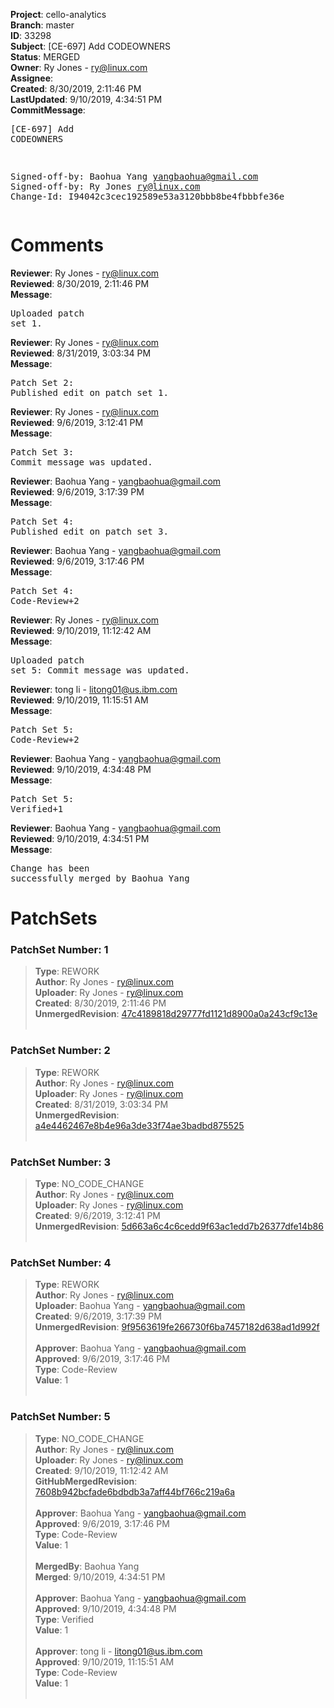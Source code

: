 <strong>Project</strong>: cello-analytics<br><strong>Branch</strong>: master<br><strong>ID</strong>: 33298<br><strong>Subject</strong>: [CE-697] Add CODEOWNERS<br><strong>Status</strong>: MERGED<br><strong>Owner</strong>: Ry Jones - ry@linux.com<br><strong>Assignee</strong>:<br><strong>Created</strong>: 8/30/2019, 2:11:46 PM<br><strong>LastUpdated</strong>: 9/10/2019, 4:34:51 PM<br><strong>CommitMessage</strong>:<br><pre>[CE-697] Add CODEOWNERS

Signed-off-by: Baohua Yang <yangbaohua@gmail.com>
Signed-off-by: Ry Jones <ry@linux.com>
Change-Id: I94042c3cec192589e53a3120bbb8be4fbbbfe36e
</pre><h1>Comments</h1><strong>Reviewer</strong>: Ry Jones - ry@linux.com<br><strong>Reviewed</strong>: 8/30/2019, 2:11:46 PM<br><strong>Message</strong>: <pre>Uploaded patch set 1.</pre><strong>Reviewer</strong>: Ry Jones - ry@linux.com<br><strong>Reviewed</strong>: 8/31/2019, 3:03:34 PM<br><strong>Message</strong>: <pre>Patch Set 2: Published edit on patch set 1.</pre><strong>Reviewer</strong>: Ry Jones - ry@linux.com<br><strong>Reviewed</strong>: 9/6/2019, 3:12:41 PM<br><strong>Message</strong>: <pre>Patch Set 3: Commit message was updated.</pre><strong>Reviewer</strong>: Baohua Yang - yangbaohua@gmail.com<br><strong>Reviewed</strong>: 9/6/2019, 3:17:39 PM<br><strong>Message</strong>: <pre>Patch Set 4: Published edit on patch set 3.</pre><strong>Reviewer</strong>: Baohua Yang - yangbaohua@gmail.com<br><strong>Reviewed</strong>: 9/6/2019, 3:17:46 PM<br><strong>Message</strong>: <pre>Patch Set 4: Code-Review+2</pre><strong>Reviewer</strong>: Ry Jones - ry@linux.com<br><strong>Reviewed</strong>: 9/10/2019, 11:12:42 AM<br><strong>Message</strong>: <pre>Uploaded patch set 5: Commit message was updated.</pre><strong>Reviewer</strong>: tong  li - litong01@us.ibm.com<br><strong>Reviewed</strong>: 9/10/2019, 11:15:51 AM<br><strong>Message</strong>: <pre>Patch Set 5: Code-Review+2</pre><strong>Reviewer</strong>: Baohua Yang - yangbaohua@gmail.com<br><strong>Reviewed</strong>: 9/10/2019, 4:34:48 PM<br><strong>Message</strong>: <pre>Patch Set 5: Verified+1</pre><strong>Reviewer</strong>: Baohua Yang - yangbaohua@gmail.com<br><strong>Reviewed</strong>: 9/10/2019, 4:34:51 PM<br><strong>Message</strong>: <pre>Change has been successfully merged by Baohua Yang</pre><h1>PatchSets</h1><h3>PatchSet Number: 1</h3><blockquote><strong>Type</strong>: REWORK<br><strong>Author</strong>: Ry Jones - ry@linux.com<br><strong>Uploader</strong>: Ry Jones - ry@linux.com<br><strong>Created</strong>: 8/30/2019, 2:11:46 PM<br><strong>UnmergedRevision</strong>: [47c4189818d29777fd1121d8900a0a243cf9c13e](https://github.com/hyperledger-gerrit-archive/cello-analytics/commit/47c4189818d29777fd1121d8900a0a243cf9c13e)<br><br></blockquote><h3>PatchSet Number: 2</h3><blockquote><strong>Type</strong>: REWORK<br><strong>Author</strong>: Ry Jones - ry@linux.com<br><strong>Uploader</strong>: Ry Jones - ry@linux.com<br><strong>Created</strong>: 8/31/2019, 3:03:34 PM<br><strong>UnmergedRevision</strong>: [a4e4462467e8b4e96a3de33f74ae3badbd875525](https://github.com/hyperledger-gerrit-archive/cello-analytics/commit/a4e4462467e8b4e96a3de33f74ae3badbd875525)<br><br></blockquote><h3>PatchSet Number: 3</h3><blockquote><strong>Type</strong>: NO_CODE_CHANGE<br><strong>Author</strong>: Ry Jones - ry@linux.com<br><strong>Uploader</strong>: Ry Jones - ry@linux.com<br><strong>Created</strong>: 9/6/2019, 3:12:41 PM<br><strong>UnmergedRevision</strong>: [5d663a6c4c6cedd9f63ac1edd7b26377dfe14b86](https://github.com/hyperledger-gerrit-archive/cello-analytics/commit/5d663a6c4c6cedd9f63ac1edd7b26377dfe14b86)<br><br></blockquote><h3>PatchSet Number: 4</h3><blockquote><strong>Type</strong>: REWORK<br><strong>Author</strong>: Ry Jones - ry@linux.com<br><strong>Uploader</strong>: Baohua Yang - yangbaohua@gmail.com<br><strong>Created</strong>: 9/6/2019, 3:17:39 PM<br><strong>UnmergedRevision</strong>: [9f9563619fe266730f6ba7457182d638ad1d992f](https://github.com/hyperledger-gerrit-archive/cello-analytics/commit/9f9563619fe266730f6ba7457182d638ad1d992f)<br><br><strong>Approver</strong>: Baohua Yang - yangbaohua@gmail.com<br><strong>Approved</strong>: 9/6/2019, 3:17:46 PM<br><strong>Type</strong>: Code-Review<br><strong>Value</strong>: 1<br><br></blockquote><h3>PatchSet Number: 5</h3><blockquote><strong>Type</strong>: NO_CODE_CHANGE<br><strong>Author</strong>: Ry Jones - ry@linux.com<br><strong>Uploader</strong>: Ry Jones - ry@linux.com<br><strong>Created</strong>: 9/10/2019, 11:12:42 AM<br><strong>GitHubMergedRevision</strong>: [7608b942bcfade6bdbdb3a7aff44bf766c219a6a](https://github.com/hyperledger-gerrit-archive/cello-analytics/commit/7608b942bcfade6bdbdb3a7aff44bf766c219a6a)<br><br><strong>Approver</strong>: Baohua Yang - yangbaohua@gmail.com<br><strong>Approved</strong>: 9/6/2019, 3:17:46 PM<br><strong>Type</strong>: Code-Review<br><strong>Value</strong>: 1<br><br><strong>MergedBy</strong>: Baohua Yang<br><strong>Merged</strong>: 9/10/2019, 4:34:51 PM<br><br><strong>Approver</strong>: Baohua Yang - yangbaohua@gmail.com<br><strong>Approved</strong>: 9/10/2019, 4:34:48 PM<br><strong>Type</strong>: Verified<br><strong>Value</strong>: 1<br><br><strong>Approver</strong>: tong  li - litong01@us.ibm.com<br><strong>Approved</strong>: 9/10/2019, 11:15:51 AM<br><strong>Type</strong>: Code-Review<br><strong>Value</strong>: 1<br><br></blockquote>